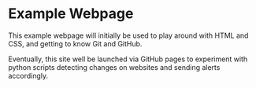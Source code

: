 # Example Webpage

This example webpage will initially be used to play around with HTML and CSS, and getting to know Git and GitHub.

Eventually, this site well be launched via GitHub pages to experiment with python scripts detecting changes on websites and sending alerts accordingly.
